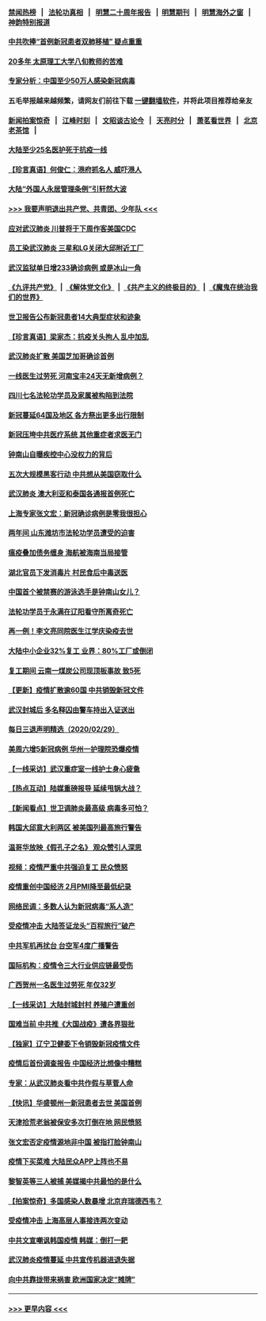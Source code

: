 #### [禁闻热榜](热点新闻.md?=0)  &nbsp;&nbsp;|&nbsp;&nbsp; [法轮功真相](https://github.com/gfw-breaker/truth/blob/master/README.md?=0) &nbsp;&nbsp;|&nbsp;&nbsp; [明慧二十周年报告](https://github.com/gfw-breaker/mh-reports/blob/master/README.md?=0) &nbsp;&nbsp;|&nbsp;&nbsp;[明慧期刊](https://github.com/gfw-breaker/mh-qikan) &nbsp;&nbsp;|&nbsp;&nbsp; [明慧海外之窗](https://github.com/gfw-breaker/mh-news/blob/master/README.md?=0) &nbsp;&nbsp;|&nbsp;&nbsp; [神韵特别报道](https://github.com/gfw-breaker/mh-news/blob/master/shenyun.md?=0)
#### [中共吹捧“首例新冠患者双肺移植” 疑点重重](../pages/nsc413/n11907615.md?t=03020831) 
#### [20多年 太原理工大学八旬教师的苦难](../pages/nsc413/n11907003.md?t=03020831) 
#### [专家分析：中国至少50万人感染新冠病毒](../pages/nsc413/n11907619.md?t=03020831) 
#### 五毛举报越来越频繁，请网友们前往下载 [一键翻墙软件](https://github.com/gfw-breaker/ssr-accounts)，并将此项目推荐给亲友
#### [新闻拍案惊奇](https://github.com/gfw-breaker/banned-news/blob/master/pages/link4.md) &nbsp;&nbsp;|&nbsp;&nbsp; [江峰时刻](https://github.com/gfw-breaker/banned-news/blob/master/pages/link4.md) &nbsp;&nbsp;|&nbsp;&nbsp; [文昭谈古论今](https://github.com/gfw-breaker/banned-news/blob/master/pages/link4.md) &nbsp;&nbsp;|&nbsp;&nbsp; [天亮时分](https://github.com/gfw-breaker/banned-news/blob/master/pages/link4.md) &nbsp;&nbsp;|&nbsp;&nbsp; [萧茗看世界](https://github.com/gfw-breaker/banned-news/blob/master/pages/link4.md) &nbsp;&nbsp;|&nbsp;&nbsp; [北京老茶馆](https://github.com/gfw-breaker/banned-news/blob/master/pages/link4.md) &nbsp;&nbsp;|&nbsp;&nbsp; 
#### [大陆至少25名医护死于抗疫一线](../pages/nsc413/n11907479.md?t=03020831) 
#### [【珍言真语】何俊仁：港府抓名人 威吓港人](../pages/nsc413/n11907561.md?t=03020831) 
#### [大陆“外国人永居管理条例”引轩然大波](../pages/nsc413/n11907540.md?t=03020831) 
#### [>>> 我要声明退出共产党、共青团、少年队 <<<](https://github.com/begood0513/goodnews/blob/master/quit/letter.md) 
#### [应对武汉肺炎 川普将于下周作客美国CDC](../pages/nsc413/n11907493.md?t=03020831) 
#### [员工染武汉肺炎 三星和LG关闭大邱附近工厂](../pages/nsc413/n11907471.md?t=03020831) 
#### [武汉监狱单日增233确诊病例 或是冰山一角](../pages/nsc413/n11907360.md?t=03020831) 
#### [《九评共产党》](https://github.com/begood0513/9ping.md/blob/master/README.md) &nbsp;|&nbsp; [《解体党文化》](../../../../jtdwh.md/blob/master/README.md)  &nbsp;|&nbsp; [《共产主义的终极目的》](../../../../gczydzjmd.md/blob/master/README.md) &nbsp;|&nbsp; [《魔鬼在统治我们的世界》](../../../../mgztzwmdsj.md/blob/master/README.md) 
#### [世卫报告公布新冠患者14大典型症状和迹象](../pages/nsc413/n11907472.md?t=03020831) 
#### [【珍言真语】梁家杰：抗疫关头拘人 乱中加乱](../pages/nsc413/n11907444.md?t=03020831) 
#### [武汉肺炎扩散 美国芝加哥确诊首例](../pages/nsc413/n11907347.md?t=03020831) 
#### [一线医生过劳死 河南宝丰24天无新增病例？](../pages/nsc413/n11907430.md?t=03020831) 
#### [四川七名法轮功学员及家属被构陷到法院](../pages/nsc413/n11907214.md?t=03020831) 
#### [新冠蔓延64国及地区 各方祭出更多出行限制](../pages/nsc413/n11907227.md?t=03020831) 
#### [新冠压垮中共医疗系统 其他重症者求医无门](../pages/nsc413/n11905283.md?t=03020831) 
#### [钟南山自曝疾控中心没权力的背后](../pages/nsc413/n11903401.md?t=03020831) 
#### [五次大规模黑客行动 中共想从美国窃取什么](../pages/nsc413/n11899124.md?t=03020831) 
#### [武汉肺炎 澳大利亚和泰国各通报首例死亡](../pages/nsc413/n11906995.md?t=03020831) 
#### [上海专家张文宏：新冠确诊病例是零我很担心](../pages/nsc413/n11906935.md?t=03020831) 
#### [两年间 山东潍坊市法轮功学员遭受的迫害](../pages/nsc413/n11902878.md?t=03020831) 
#### [瘟疫叠加债务缠身 海航被海南当局接管](../pages/nsc413/n11906466.md?t=03020831) 
#### [湖北官员下发消毒片 村民食后中毒送医](../pages/nsc413/n11906520.md?t=03020831) 
#### [中国首个被禁赛的游泳选手是钟南山女儿？](../pages/nsc413/n11906532.md?t=03020831) 
#### [法轮功学员于永满在辽阳看守所离奇死亡](../pages/nsc413/n11906047.md?t=03020831) 
#### [再一例！李文亮同院医生江学庆染疫去世](../pages/nsc413/n11906396.md?t=03020831) 
#### [大陆中小企业32%复工 业界：80%工厂或倒闭](../pages/nsc413/n11906257.md?t=03020831) 
#### [复工期间 云南一煤炭公司现顶板事故 致5死](../pages/nsc413/n11903190.md?t=03020831) 
#### [【更新】疫情扩散逾60国 中共销毁新冠文件](../pages/nsc413/n11890652.md?t=03020831) 
#### [武汉封城后 多名释囚由警车持出入证送出](../pages/nsc413/n11906273.md?t=03020831) 
#### [每日三退声明精选（2020/02/29）](../pages/nsc413/n11906228.md?t=03020831) 
#### [美周六增5新冠病例 华州一护理院恐爆疫情](../pages/nsc413/n11905823.md?t=03020831) 
#### [【一线采访】武汉重症室一线护士身心疲惫](../pages/nsc413/n11906089.md?t=03020831) 
#### [【热点互动】陆媒重磅报导 延续甩锅大战？](../pages/nsc413/n11905973.md?t=03020831) 
#### [【新闻看点】世卫调肺炎最高级 病毒多可怕？](../pages/nsc413/n11905498.md?t=03020831) 
#### [韩国大邱意大利两区 被美国列最高旅行警告](../pages/nsc413/n11905944.md?t=03020831) 
#### [温哥华放映《假孔子之名》 观众赞引人深思](../pages/nsc413/n11903970.md?t=03020831) 
#### [视频：疫情严重中共强迫复工 民众愤怒](../pages/nsc413/n11905794.md?t=03020831) 
#### [疫情重创中国经济 2月PMI降至最低纪录](../pages/nsc413/n11905093.md?t=03020831) 
#### [网络民调：多数人认为新冠病毒“系人造”](../pages/nsc413/n11905778.md?t=03020831) 
#### [受疫情冲击 大陆签证龙头“百程旅行”破产](../pages/nsc413/n11905777.md?t=03020831) 
#### [中共军机再扰台 台空军4度广播警告](../pages/nsc413/n11905748.md?t=03020831) 
#### [国际机构：疫情令三大行业供应链最受伤](../pages/nsc413/n11905694.md?t=03020831) 
#### [广西贺州一名医生过劳死 年仅32岁](../pages/nsc413/n11905670.md?t=03020831) 
#### [【一线采访】大陆封城封村 养殖户遭重创](../pages/nsc413/n11905654.md?t=03020831) 
#### [国难当前 中共推《大国战疫》遭各界狠批](../pages/nsc413/n11905559.md?t=03020831) 
#### [【独家】辽宁卫健委下令销毁新冠疫情文件](../pages/nsc413/n11901418.md?t=03020831) 
#### [疫情后首份调查报告 中国经济比想像中糟糕](../pages/nsc413/n11905617.md?t=03020831) 
#### [专家：从武汉肺炎看中共作假与草菅人命](../pages/nsc413/n11905139.md?t=03020831) 
#### [【快讯】华盛顿州一新冠患者去世 美国首例](../pages/nsc413/n11905571.md?t=03020831) 
#### [天津拾荒老翁被保安多次打倒在地 网民愤怒](../pages/nsc413/n11905434.md?t=03020831) 
#### [张文宏否定疫情源地非中国 被指打脸钟南山](../pages/nsc413/n11905247.md?t=03020831) 
#### [疫情下买菜难 大陆民众APP上阵也不易](../pages/nsc413/n11905435.md?t=03020831) 
#### [黎智英等三人被捕 美媒揭中共最怕的是什么](../pages/nsc413/n11905316.md?t=03020831) 
#### [【拍案惊奇】多国感染人数暴增 北京弃瑞德西韦？](../pages/nsc413/n11904182.md?t=03020831) 
#### [受疫情冲击 上海高层人事接连两次变动](../pages/nsc413/n11905223.md?t=03020831) 
#### [中共文宣嘲讽韩国疫情 韩媒：倒打一耙](../pages/nsc413/n11903936.md?t=03020831) 
#### [武汉肺炎疫情蔓延 中共宣传机器进退失据](../pages/nsc413/n11905198.md?t=03020831) 
#### [向中共靠拢带来祸害 欧洲国家决定“摊牌”](../pages/nsc413/n11905143.md?t=03020831) 

----
#### [ >>> 更早内容 <<< ](../indexes/nsc413-earlier.md)
